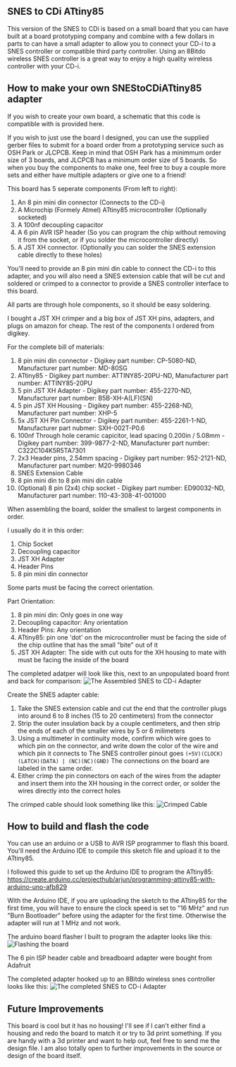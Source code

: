 SNES to CDi ATtiny85
--------------------

This version of the SNES to CDi is based on a small board that you can have built at a board prototyping company and combine with a few dollars in parts to can have a small adapter to allow you to connect your CD-i to a SNES controller or compatible third party controller.  Using an 8Bitdo wireless SNES controller is a great way to enjoy a high quality wireless controller with your CD-i.

How to make your own SNEStoCDiATtiny85 adapter
----------------------------------------------

If you wish to create your own board, a schematic that this code is compatible with is provided here.

If you wish to just use the board I designed, you can use the supplied gerber files to submit for a board order from a prototyping service such as OSH Park or JLCPCB.  Keep in mind that OSH Park has a minimmum order size of 3 boards, and JLCPCB has a minimum order size of 5 boards.  So when you buy the components to make one, feel free to buy a couple more sets and either have multiple adapters or give one to a friend!

This board has 5 seperate components (From left to right):

1. An 8 pin mini din connector (Connects to the CD-i)
2. A Microchip (Formely Atmel) ATtiny85 microcontroller (Optionally socketed)
3. A 100nf decoupling capacitor
4. A 6 pin AVR ISP header (So you can program the chip without removing it from the socket, or if you solder the microcontroller directly)
5. A JST XH connector.  (Optionally you can solder the SNES extension cable directly to these holes)

You'll need to provide an 8 pin mini din cable to connect the CD-i to this adapter, and you will also need a SNES extension cable that will be cut and soldered or crimped to a connector to provide a SNES controller interface to this board.

All parts are through hole components, so it should be easy soldering.

I bought a JST XH crimper and a big box of JST XH pins, adapters, and plugs on amazon for cheap.  The rest of the components I ordered from digikey.

For the complete bill of materials:
1. 8 pin mini din connector - Digikey part number: CP-5080-ND, Manufacturer part number: MD-80SG
2. ATtiny85 - Digikey part number: ATTINY85-20PU-ND, Manufacturer part number: ATTINY85-20PU
3. 5 pin JST XH Adapter - Digikey part number: 455-2270-ND, Manufacturer part number: B5B-XH-A(LF)(SN)
4. 5 pin JST XH Housing - Digikey part number: 455-2268-ND, Manufacturer part number: XHP-5
5. 5x JST XH Pin Connector - Digikey part number: 455-2261-1-ND, Manufacturer part nubmer: SXH-002T-P0.6
6. 100nf Through hole ceramic capicitor, lead spacing 0.200in / 5.08mm - Digikey part number: 399-9877-2-ND, Manufacturer part number: C322C104K5R5TA7301 
7. 2x3 Header pins, 2.54mm spacing - Digikey part number: 952-2121-ND, Manufacturer part number: M20-9980346
8. SNES Extension Cable
9. 8 pin mini din to 8 pin mini din cable
10. (Optional) 8 pin (2x4) chip socket - Digikey part number: ED90032-ND, Manufacturer part number: 110-43-308-41-001000

When assembling the board, solder the smallest to largest components in order.

I usually do it in this order:
1. Chip Socket
2. Decoupling capacitor
3. JST XH Adapter
4. Header Pins
5. 8 pin mini din connector

Some parts must be facing the correct orientation.

Part Orientation:
1. 8 pin mini din: Only goes in one way
2. Decoupling capacitor: Any orientation
3. Header Pins: Any orientation
4. ATtiny85: pin one 'dot' on the microcontroller must be facing the side of the chip outline that has the small "bite" out of it
5. JST XH Adapter: The side with cut outs for the XH housing to mate with must be facing the inside of the board

The completed adatper will look like this, next to an unpopulated board front and back for comparison:
![The Assembled SNES to CD-i Adapter](https://github.com/larryerb/SNEStoCDi/blob/master/sketchSNEStoCDiAtTiny85/Assembled.jpg)

Create the SNES adapter cable:
1. Take the SNES extension cable and cut the end that the controller plugs into around 6 to 8 inches (15 to 20 centimeters) from the connector
2. Strip the outer insulation back by a couple centimeters, and then strip the ends of each of the smaller wires by 5 or 6 milimeters
3. Using a multimeter in continuity mode, confirm which wire goes to which pin on the connector, and write down the color of the wire and which pin it connects to
   The SNES controller pinout goes `(+5V)(CLOCK)(LATCH)(DATA) | (NC)(NC)(GND)`
   The connections on the board are labeled in the same order.
4. Either crimp the pin connectors on each of the wires from the adapter and insert them into the XH housing in the correct order, or solder the wires directly into the correct holes

The crimped cable should look something like this:
![Crimped Cable](https://github.com/larryerb/SNEStoCDi/blob/master/sketchSNEStoCDiAtTiny85/Crimped_Connector.jpg)

How to build and flash the code
-------------------------------

You can use an arduino or a USB to AVR ISP programmer to flash this board.  You'll need the Arduino IDE to compile this sketch file and upload it to the ATtiny85.

I followed this guide to set up the Arduino IDE to program the ATtiny85:
https://create.arduino.cc/projecthub/arjun/programming-attiny85-with-arduino-uno-afb829

With the Arduino IDE, if you are uploading the sketch to the ATtiny85 for the first time, you will have to ensure the clock speed is set to "16 MHz" and run "Burn Bootloader" before using the adapter for the first time.  Otherwise the adapter will run at 1 MHz and not work.

The arduino board flasher I built to program the adapter looks like this:
![Flashing the board](https://github.com/larryerb/SNEStoCDi/blob/master/sketchSNEStoCDiAtTiny85/Flashing.jpg)

The 6 pin ISP header cable and breadboard adapter were bought from Adafruit

The completed adapter hooked up to an 8Bitdo wireless snes controller looks like this:
![The completed SNES to CD-i Adapter](https://github.com/larryerb/SNEStoCDi/blob/master/sketchSNEStoCDiAtTiny85/Completed_Adapter.jpg)

Future Improvements
-------------------

This board is cool but it has no housing!  I'll see if I can't either find a housing and redo the board to match it or try to 3d print something.  If you are handy with a 3d printer and want to help out, feel free to send me the design file.  I am also totally open to further improvements in the source or design of the board itself.